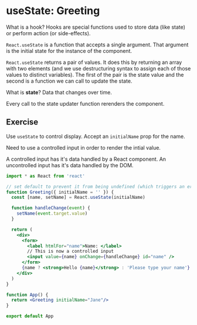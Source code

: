 # useState: Greeting

What is a hook? Hooks are special functions used to store data (like state) or perform action (or side-effects).

`React.useState` is a function that accepts a single argument. That argument is the initial state for the instance of the component.

`React.useState` returns a pair of values. It does this by returning an array with two elements (and we use destructuring syntax to assign each of those values to distinct variables). The first of the pair is the state value and the second is a function we can call to update the state.

What is **state**? Data that changes over time.

Every call to the state updater function rerenders the component.



## Exercise

Use `useState` to control display. Accept an `initialName` prop for the name.

Need to use a controlled input in order to render the intial value.

A controlled input has it's data handled by a React component. An uncontrolled input has it's data handled by the DOM.

```jsx
import * as React from 'react'

// set default to prevent it from being undefined (which triggers an error in <input />)
function Greeting({ initialName = '' }) {
  const [name, setName] = React.useState(initialName)

  function handleChange(event) {
    setName(event.target.value)
  }

  return (
    <div>
      <form>
        <label htmlFor="name">Name: </label>
        // This is now a controlled input
        <input value={name} onChange={handleChange} id="name" />
      </form>
      {name ? <strong>Hello {name}</strong> : 'Please type your name'}
    </div>
  )
}

function App() {
  return <Greeting initialName="Jane"/>
}

export default App

```

